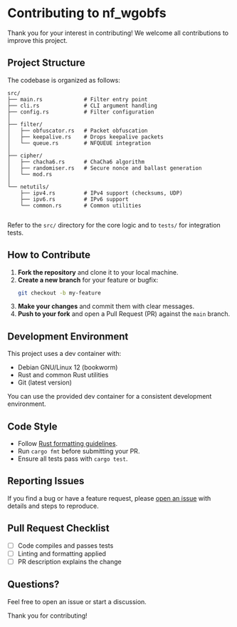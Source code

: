 # Contributing to nf_wgobfs

Thank you for your interest in contributing! We welcome all contributions to improve this project.

## Project Structure

The codebase is organized as follows:

```
src/
├── main.rs             # Filter entry point
├── cli.rs              # CLI argument handling
├── config.rs           # Filter configuration
│
├── filter/
│   ├── obfuscator.rs   # Packet obfuscation
│   ├── keepalive.rs    # Drops keepalive packets
│   └── queue.rs        # NFQUEUE integration
│
├── cipher/
│   ├── chacha6.rs      # ChaCha6 algorithm
│   ├── randomiser.rs   # Secure nonce and ballast generation
│   └── mod.rs
│
└── netutils/
    ├── ipv4.rs         # IPv4 support (checksums, UDP)
    ├── ipv6.rs         # IPv6 support
    └── common.rs       # Common utilities


```

Refer to the `src/` directory for the core logic and to `tests/` for integration tests.

## How to Contribute

1. **Fork the repository** and clone it to your local machine.
2. **Create a new branch** for your feature or bugfix:
    ```sh
    git checkout -b my-feature
    ```
3. **Make your changes** and commit them with clear messages.
4. **Push to your fork** and open a Pull Request (PR) against the `main` branch.

## Development Environment

This project uses a dev container with:
- Debian GNU/Linux 12 (bookworm)
- Rust and common Rust utilities
- Git (latest version)

You can use the provided dev container for a consistent development environment.

## Code Style

- Follow [Rust formatting guidelines](https://doc.rust-lang.org/1.0.0/style/).
- Run `cargo fmt` before submitting your PR.
- Ensure all tests pass with `cargo test`.

## Reporting Issues

If you find a bug or have a feature request, please [open an issue](https://github.com/your-repo/nf_wgobfs/issues) with details and steps to reproduce.

## Pull Request Checklist

- [ ] Code compiles and passes tests
- [ ] Linting and formatting applied
- [ ] PR description explains the change

## Questions?

Feel free to open an issue or start a discussion.

Thank you for contributing!